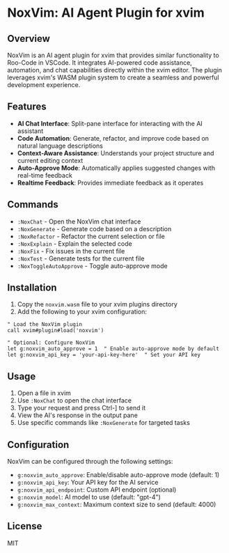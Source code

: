 # NoxVim: AI Agent Plugin for xvim

## Overview

NoxVim is an AI agent plugin for xvim that provides similar functionality to Roo-Code in VSCode. It integrates AI-powered code assistance, automation, and chat capabilities directly within the xvim editor. The plugin leverages xvim's WASM plugin system to create a seamless and powerful development experience.

## Features

- **AI Chat Interface**: Split-pane interface for interacting with the AI assistant
- **Code Automation**: Generate, refactor, and improve code based on natural language descriptions
- **Context-Aware Assistance**: Understands your project structure and current editing context
- **Auto-Approve Mode**: Automatically applies suggested changes with real-time feedback
- **Realtime Feedback**: Provides immediate feedback as it operates

## Commands

- `:NoxChat` - Open the NoxVim chat interface
- `:NoxGenerate` - Generate code based on a description
- `:NoxRefactor` - Refactor the current selection or file
- `:NoxExplain` - Explain the selected code
- `:NoxFix` - Fix issues in the current file
- `:NoxTest` - Generate tests for the current file
- `:NoxToggleAutoApprove` - Toggle auto-approve mode

## Installation

1. Copy the `noxvim.wasm` file to your xvim plugins directory
2. Add the following to your xvim configuration:

```
" Load the NoxVim plugin
call xvim#plugin#load('noxvim')

" Optional: Configure NoxVim
let g:noxvim_auto_approve = 1  " Enable auto-approve mode by default
let g:noxvim_api_key = 'your-api-key-here'  " Set your API key
```

## Usage

1. Open a file in xvim
2. Use `:NoxChat` to open the chat interface
3. Type your request and press Ctrl-] to send it
4. View the AI's response in the output pane
5. Use specific commands like `:NoxGenerate` for targeted tasks

## Configuration

NoxVim can be configured through the following settings:

- `g:noxvim_auto_approve`: Enable/disable auto-approve mode (default: 1)
- `g:noxvim_api_key`: Your API key for the AI service
- `g:noxvim_api_endpoint`: Custom API endpoint (optional)
- `g:noxvim_model`: AI model to use (default: "gpt-4")
- `g:noxvim_max_context`: Maximum context size to send (default: 4000)

## License

MIT
